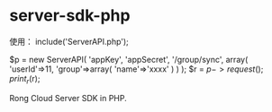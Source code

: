 server-sdk-php
==============
使用：
include('ServerAPI.php');

$p = new ServerAPI( 
	'appKey',
	'appSecret',
	'/group/sync',
    array(
    	'userId'=>11,
    	'group'=>array(
    		'name'=>'xxxx'
    		)
    	)
);
$r = $p->request();
print_r($r);

Rong Cloud Server SDK in PHP.

